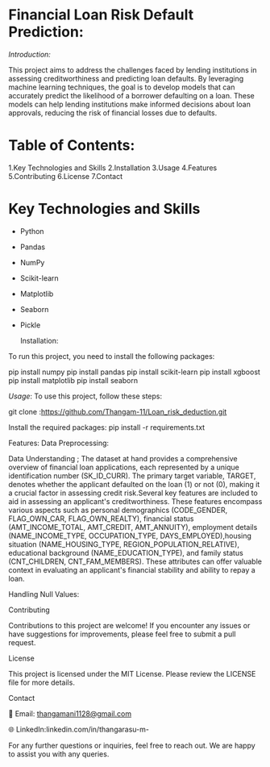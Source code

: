 # Financial Loan Risk Default Prediction:

*Introduction:*

This project aims to address the challenges faced by lending institutions in assessing creditworthiness and predicting loan defaults. By leveraging machine learning techniques, the goal is to develop models that can accurately predict the likelihood of a borrower defaulting on a loan. These models can help lending institutions make informed decisions about loan approvals, reducing the risk of financial losses due to defaults.


# Table of Contents:

1.Key Technologies and Skills
2.Installation
3.Usage
4.Features
5.Contributing
6.License
7.Contact

# Key Technologies and Skills

* Python
* Pandas
* NumPy
* Scikit-learn
* Matplotlib
* Seaborn
* Pickle

  Installation:
  
To run this project, you need to install the following packages:

pip install numpy
pip install pandas
pip install scikit-learn
pip install xgboost
pip install matplotlib
pip install seaborn

*Usage*:
To use this project, follow these steps:

git clone :https://github.com/Thangam-11/Loan_risk_deduction.git

Install the required packages: pip install -r requirements.txt

Features:
Data Preprocessing: 


Data Understanding ;
The dataset at hand provides a comprehensive overview of financial loan applications, each represented by a unique identification number (SK_ID_CURR). The primary target variable, TARGET, denotes whether the applicant defaulted on the loan (1) or not (0), making it a crucial factor in assessing credit risk.Several key features are included to aid in assessing an applicant's creditworthiness. These features encompass various aspects such as personal demographics (CODE_GENDER, FLAG_OWN_CAR, FLAG_OWN_REALTY), financial status (AMT_INCOME_TOTAL, AMT_CREDIT, AMT_ANNUITY), employment details (NAME_INCOME_TYPE, OCCUPATION_TYPE, DAYS_EMPLOYED),housing situation (NAME_HOUSING_TYPE, REGION_POPULATION_RELATIVE), educational background (NAME_EDUCATION_TYPE), and family status (CNT_CHILDREN, CNT_FAM_MEMBERS). These attributes can offer valuable context in evaluating an applicant's financial stability and ability to repay a loan.

Handling Null Values:



Contributing

Contributions to this project are welcome! If you encounter any issues or have suggestions for improvements, please feel free to submit a pull request.

License

This project is licensed under the MIT License. Please review the LICENSE file for more details.

Contact

📧 Email: thangamani1128@gmail.com

🌐 LinkedIn:linkedin.com/in/thangarasu-m-

For any further questions or inquiries, feel free to reach out. We are happy to assist you with any queries.










